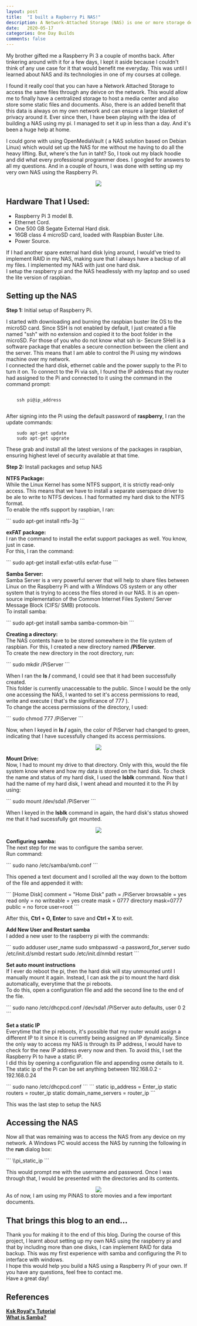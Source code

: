 ```yaml
---
layout: post
title:  "I built a Rapberry Pi NAS!"
description: A Network-Attached Storage (NAS) is one or more storage devices that are attached to the current network and can be accessed by anyone that is currently connected to the network. I build one using my raspberry pi.
date:   2020-05-17
categories: One Day Builds
comments: false
---
```

<p> My brother gifted me a Raspberry Pi 3 a couple of months back. After tinkering around with it for a few days, I kept it aside because I couldn't think of any use case for it that would benefit me everyday. This was until I learned about NAS and its technologies in one of my courses at college.</p> 
<p> I found it really cool that you can have a Network Attached Storage to access the same files through any deivce on the network. This would allow me to finally have a centralized storage to host a media center and also store some static files and documents. Also, there is an added benefit that this data is always on my own network and can ensure a larger blanket of privacy around it. Ever since then, I have been playing with the idea of building a NAS using my pi. I managed to set it up in less than a day. And it's been a huge help at home. </p>
<p> I could gone with using OpenMediaVault ( a NAS solution based on Debian Linux) which would set up the NAS for me without me having to do all the heavy lifting. But, where's the fun in taht? So, I took out my black hoodie and did what every professional programmer does. I googled for answers to all my questions. And in a couple of hours, I was done with setting up my very own NAS using the Raspberry Pi.</p>

<div style="text-align:center">
    <img src="\images\blog_3_setup.jpg">
</div>

<!-- Section one -->
<h2><b> Hardware That I Used: </b></h2>
<ul>
    <li> Raspberry Pi 3 model B.</li>
    <li> Ethernet Cord. </li>
    <li> One 500 GB Segate External Hard disk.</li>
    <li> 16GB class 4 microSD card, loaded with Raspbian Buster Lite. </li>
    <li> Power Source. </li>
</ul>
<p> If I had another spare external hard disk lying around, I would've tried to implement RAID in my NAS, making sure that I always have a backup of all my files. I implemented my NAS with just one hard disk. 
<br/> I setup the raspberry pi and the NAS headlessly with my laptop and so used the lite version of raspbian. </p>

<!--Section Two -->
<h2><b> Setting up the NAS </b></h2>
<p><b>Step 1:</b> Initial setup of Raspberry Pi.</p>
<p> 
    I started with downloading and burning the raspbian buster lite OS to the microSD card. Since SSH is not enabled by default, I just created a file named "ssh" with no extension and copied it to the boot folder in the microSD. For those of you who do not know what ssh is- Secure SHell is a software package that enables a secure connection between the client and the server. This means that I am able to control the Pi using my windows machine over my network. <br/> I connected the hard disk, ethernet cable and the power supply to the Pi to turn it on. To connect to the Pi via ssh, I found the IP address that my router had assigned to the Pi and connected to it using the command in the command prompt:
</p>
    
```

    ssh pi@ip_address
    
```
<p>
    After signing into the Pi using the default password of <b>raspberry</b>, I ran the update commands:
</p>


```
    sudo apt-get update
    sudo apt-get upgrate
```
<p>
These grab and install all the latest versions of the packages in raspbian, ensuring highest level of security available at that time.
</p>

<p><b>Step 2:</b> Install packages and setup NAS</p>
<p>
    <b>NTFS Package:</b><br/>
    While the Linux Kernel has some NTFS support, it is strictly read-only access. This means that we have to install a separate userspace driver to be ale to write to NTFS devices. I had formatted my hard disk to the NTFS format.<br/>
    To enable the ntfs support by raspbian, I ran:
</p>
```
    sudo apt-get install ntfs-3g
```

<p>
    <b>exFAT package:</b><br/>
    I ran the command to install the exfat support packages as well. You know, just in case. <br/> For this, I ran the command:
</p>
```
    sudo apt-get install exfat-utils exfat-fuse
```

<p>
    <b> Samba Server:</b><br/>
    Samba Server is a very powerful server that will help to share files between Linux on the Raspberry Pi and with a Windows OS system or any other system that is trying to access the files stored in our NAS. It is an open-source implementation of the Common Internet Files System/ Server Message Block (CIFS/ SMB) protocols. <br/>
    To install samba: 
</p>
```
    sudo apt-get install samba samba-common-bin
```
<p>
    <b> Creating a directory:</b><br/>
    The NAS contents have to be stored somewhere in the file system of raspbian. For this, I created a new directory named <b>/PiServer</b>.<br/>
    To create the new directory in the root directory, run:
</p>
```
    sudo mkdir /PiServer
```
<p>
    When I ran the <b> ls / </b>command, I could see that it had been successfully created.<br/> This folder is currently unaccessable to the public. Since I would be the only one accessing the NAS, I wanted to set it's access permissions to read, write and execute ( that's the significance of 777 ).<br/> To change the access permissions of the directory, I used:
</p>
```
    sudo chmod 777 /PiServer
```
<p> Now, when I keyed in <b>ls /</b> again, the color of PiServer had changed to green, indicating that I have sucessfully changed its access permissions. </p>
<div style="text-align:center">
    <img src="\images\blog_3_folder_mount.png">
</div>
<p> <b> Mount Drive:</b><br/>
    Now, I had to mount my drive to that directory. Only with this, would the file system know where and how my data is stored on the hard disk. To check the name and status of my hard disk, I used the <b>lsblk</b> command. Now that I had the name of my hard disk, I went ahead and mounted it to the Pi by using:
</p>
```
    sudo mount /dev/sda1 /PiServer
```
<p> When I keyed in the <b>lsblk</b> command in again, the hard disk's status showed me that it had sucessfully got mounted.</p>
<div style="text-align:center">
    <img src="\images\blog_3_sda_mount.png">
</div>

<p> <b> Configuring samba:</b><br/>
    The next step for me was to configure the samba server.<br/>Run command:
</p>
```
    sudo nano /etc/samba/smb.conf
```
<p>
    This opened a text document and I scrolled all the way down to the bottom of the file and appended it with:
</p>
```
    [Home Disk]
    comment = "Home Disk"
    path = /PiServer
    browsable = yes
    read only = no
    writeable = yes
    create mask = 0777
    directory mask=0777
    public = no
    force user=root
```
<p> After this, <b> Ctrl + O, Enter</b> to save and <b>Ctrl + X</b> to exit. </p>

<p> <b>Add New User and Restart samba</b><br/>
    I added a new user to the raspberry pi with the commands:
</p>
```
    sudo adduser user_name
    sudo smbpasswd -a password_for_server
    sudo /etc/init.d/smbd restart
    sudo /etc/init.d/nmbd restart
```
<p> 
    <b>Set auto mount instructions</b><br/>
    If I ever do reboot the pi, then the hard disk will stay unmounted until I manually mount it again. Instead, I can ask the pi to mount the hard disk automatically, everytime that the pi reboots.
    <br/> To do this, open a configuration file and add the second line to the end of the file. 
</p>
```
    sudo nano /etc/dhcpcd.conf
    /dev/sda1 /PiServer auto defaults, user 0 2
```
<p>
    <b>Set a static IP</b><br/>
    Everytime that the pi reboots, it's possible that my router would assign a different IP to it since it is currently being assigned an IP dynamically. Since the only way to access my NAS is through its IP address, I would have to check for the new IP address every now and then. To avoid this, I set the Raspberry Pi to have a static IP. <br/> I did this by opening a configuration file and appending osme details to it. The static ip of the Pi can be set anything between 192.168.0.2 - 192.168.0.24
</p>
```
    sudo nano /etc/dhcpcd.conf
```
```
    static ip_address = Enter_ip
    static routers = router_ip
    static domain_name_servers = router_ip 
```
<p> This was the last step to setup the NAS</p>

<!--Section Three -->
<h2><b> Accessing the NAS </b></h2>
<p> Now all that was remaining was to access the NAS from any device on my network. A Windows PC would access the NAS by running the following in the <b>run</b> dialog box:
</p>
```
    \\pi_static_ip
```
<p> This would prompt me with the username and password. Once I was through that, I would be presented with the directories and its contents.
<div style="text-align:center">
    <img src="\images\blog_3_NAS_directory.png">
</div>
As of now, I am using my PiNAS to store movies and a few important documents.
</p>


<h2><b> That brings this blog to an end... </b></h2>
<p> Thank you for making it to the end of this blog. During the course of this project, I learnt about setting up my own NAS using the raspberry pi and that by including more than one disks, I can implement RAID for data backup. This was my first experience with samba and configuring the Pi to interface with windows.<br/> I hope this would help you build a NAS using a Raspberry Pi of your own.
If you have any questions, feel free to contact me.<br/>
Have a great day!</p>


<h2><b> References </b></h2>
<p>
    <b><a href="https://www.youtube.com/watch?v=s0Sc2n3gUqA&t=906s"     target="_blank">Ksk Royal's Tutorial </a></b> <br/>
    <b> <a href="https://www.samba.org/samba/what_is_samba.html" target="_blank">What is Samba? </a></b> <br/>   
</p>